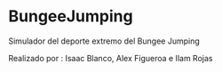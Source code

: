 # BungeeJumping
Simulador del deporte extremo del Bungee Jumping

Realizado por : Isaac Blanco, Alex Figueroa e Ilam Rojas
